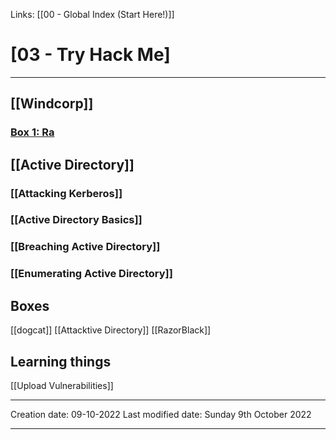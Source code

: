 Links: [[00 - Global Index (Start Here!)]]

# [03 - Try Hack Me]
***
## [[Windcorp]]
### [Box 1: Ra](Ra)



## [[Active Directory]]
### [[Attacking Kerberos]]
### [[Active Directory Basics]]
### [[Breaching Active Directory]]
### [[Enumerating Active Directory]]


## Boxes
[[dogcat]]
[[Attacktive Directory]]
[[RazorBlack]]


## Learning things
[[Upload Vulnerabilities]]


---
Creation date: 09-10-2022
Last modified date: Sunday 9th October 2022
***
